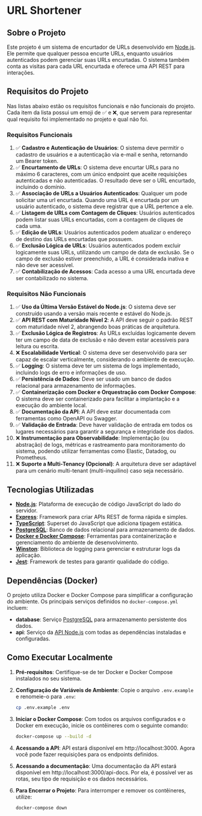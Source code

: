 # URL Shortener

## Sobre o Projeto

Este projeto é um sistema de encurtador de URLs desenvolvido em [Node.js](https://nodejs.org/en). Ele permite que qualquer pessoa encurte URLs, enquanto usuários autenticados podem gerenciar suas URLs encurtadas. O sistema também conta as visitas para cada URL encurtada e oferece uma API REST para interações.

## Requisitos do Projeto

Nas listas abaixo estão os requisitos funcionais e não funcionais do projeto. Cada item da lista possui um emoji de :white_check_mark: e :x:, que servem para representar qual requisito foi implementado no projeto e qual não foi.

### Requisitos Funcionais

1. :white_check_mark: **Cadastro e Autenticação de Usuários**: O sistema deve permitir o cadastro de usuários e a autenticação via e-mail e senha, retornando um Bearer token.
2. :white_check_mark: **Encurtamento de URLs**: O sistema deve encurtar URLs para no máximo 6 caracteres, com um único endpoint que aceite requisições autenticadas e não autenticadas. O resultado deve ser o URL encurtado, incluindo o domínio.
3. :white_check_mark: **Associação de URLs a Usuários Autenticados**: Qualquer um pode solicitar uma url encurtada. Quando uma URL é encurtada por um usuário autenticado, o sistema deve registrar que a URL pertence a ele.
4. :white_check_mark: **Listagem de URLs com Contagem de Cliques**: Usuários autenticados podem listar suas URLs encurtadas, com a contagem de cliques de cada uma.
5. :white_check_mark: **Edição de URLs**: Usuários autenticados podem atualizar o endereço de destino das URLs encurtadas que possuem.
6. :white_check_mark: **Exclusão Lógica de URLs**: Usuários autenticados podem excluir logicamente suas URLs, utilizando um campo de data de exclusão. Se o campo de exclusão estiver preenchido, a URL é considerada inativa e não deve ser acessível.
7. :white_check_mark: **Contabilização de Acessos**: Cada acesso a uma URL encurtada deve ser contabilizado no sistema.

### Requisitos Não Funcionais

1. :white_check_mark: **Uso da Última Versão Estável do Node.js**: O sistema deve ser construído usando a versão mais recente e estável do Node.js.
2. :white_check_mark: **API REST com Maturidade Nível 2**: A API deve seguir o padrão REST com maturidade nível 2, abrangendo boas práticas de arquitetura.
3. :white_check_mark: **Exclusão Lógica de Registros**: As URLs excluídas logicamente devem ter um campo de data de exclusão e não devem estar acessíveis para leitura ou escrita.
4. :x: **Escalabilidade Vertical**: O sistema deve ser desenvolvido para ser capaz de escalar verticalmente, considerando o ambiente de execução.
5. :white_check_mark: **Logging**: O sistema deve ter um sistema de logs implementado, incluindo logs de erro e informações de uso.
6. :white_check_mark: **Persistência de Dados**: Deve ser usado um banco de dados relacional para armazenamento de informações.
7. :white_check_mark: **Containerização com Docker e Orquestração com Docker Compose**: O sistema deve ser containerizado para facilitar a implantação e a execução do ambiente local.
8. :white_check_mark: **Documentação da API**: A API deve estar documentada com ferramentas como OpenAPI ou Swagger.
9. :white_check_mark: **Validação de Entrada**: Deve haver validação de entrada em todos os lugares necessários para garantir a segurança e integridade dos dados.
10. :x: **Instrumentação para Observabilidade**: Implementação (ou abstração) de logs, métricas e rastreamento para monitoramento do sistema, podendo utilizar ferramentas como Elastic, Datadog, ou Prometheus.
11. :x: **Suporte a Multi-Tenancy (Opcional)**: A arquitetura deve ser adaptável para um cenário multi-tenant (multi-inquilino) caso seja necessário.

## Tecnologias Utilizadas

- **[Node.js](https://nodejs.org/en)**: Plataforma de execução de código JavaScript do lado do servidor.
- **[Express](https://expressjs.com/)**: Framework para criar APIs REST de forma rápida e simples.
- **[TypeScript](https://www.typescriptlang.org/)**: Superset do JavaScript que adiciona tipagem estática.
- **[PostgreSQL](https://www.postgresql.org/)**: Banco de dados relacional para armazenamento de dados.
- **[Docker e Docker Compose](https://www.docker.com/)**: Ferramentas para containerização e gerenciamento do ambiente de desenvolvimento.
- **[Winston](https://www.npmjs.com/package/winston)**: Biblioteca de logging para gerenciar e estruturar logs da aplicação.
- **[Jest](https://www.npmjs.com/package/jest)**: Framework de testes para garantir qualidade do código.

## Dependências (Docker)

O projeto utiliza Docker e Docker Compose para simplificar a configuração do ambiente. Os principais serviços definidos no `docker-compose.yml` incluem:

- **database**: Serviço [PostgreSQL](https://www.postgresql.org/) para armazenamento persistente dos dados.
- **api**: Serviço da [API Node.js](https://nodejs.org/en) com todas as dependências instaladas e configuradas.

## Como Executar Localmente

1. **Pré-requisitos**: Certifique-se de ter Docker e Docker Compose instalados no seu sistema.

2. **Configuração de Variáveis de Ambiente**: Copie o arquivo `.env.example` e renomeie-o para `.env`:

   ```bash
   cp .env.example .env

   ```

3. **Iniciar o Docker Compose**: Com todos os arquivos configurados e o Docker em execução, inicie os contêineres com o seguinte comando:

   ```bash
   docker-compose up --build -d

   ```

4. **Acessando a API**: API estará disponível em http://localhost:3000. Agora você pode fazer requisições para os endpoints definidos.

5. **Acessando a documentação**: Uma documentação da API estará disponível em http://localhost:3000/api-docs. Por ela, é possível ver as rotas, seu tipo de requisição e os dados necessários.

6. **Para Encerrar o Projeto**: Para interromper e remover os contêineres, utilize:

   ```bash
   docker-compose down

   ```
